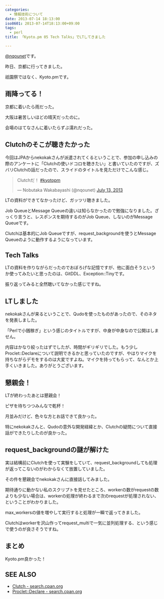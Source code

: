```yaml
---
categories:
  - 情報技術について
date: 2013-07-14 18:13:00
iso8601: 2013-07-14T18:13:00+09:00
tags:
  - perl
title: 「Kyoto.pm 05 Tech Talks」でLTしてきました

---
```


<p><a href="https://twitter.com/nqounet">@nqounet</a>です。</p> <p>昨日、京都に行ってきました。</p> <p>祇園祭ではなく、Kyoto.pmです。</p> <h2>雨降ってる！</h2> <p>京都に着いたら雨だった。</p> <p>大阪は暑苦しいほどの晴天だったのに。</p> <p>会場のはてなさんに着いたらずぶ濡れだった。</p> <h2>Clutchのそこが聴きたかった</h2> <p>今回はJPAからnekokakさんが派遣されてくるということで、参加の申し込みの際のアンケートに「Clutchの使いドコロを聴きたい」と書いていたのですが、ズバリClutchの話だったので、スライドのタイトルを見ただけでこんな感じ。</p> <blockquote><p>Clutchだ！ <a href="https://twitter.com/search?q=%23kyotopm&src=hash">#kyotopm</a></p>— Nobutaka Wakabayashi (@nqounet) <a href="https://twitter.com/nqounet/statuses/355930999353384964">July 13, 2013</a></blockquote>  <p>LTの資料ができてなかったけど、ガッツリ聴きました。</p> <p>Job QueueとMessage Queueの違いは知らなかったので勉強になりました。ざっくり言うと、レスポンスを期待するのがJob Queue、しないのがMessage Queueです。</p> <p>Clutchは基本的にJob Queueですが、request_backgroundを使うとMessage Queueのように動作するようになっています。</p> <h2>Tech Talks</h2> <p>LTの資料を作りながらだったのでおぼろげな記憶ですが、他に面白そうというか使ってみたいと思ったのは、GitDDL、Exception::Tinyです。</p> <p>振り返ってみると全然聴いてなかった感じですね。</p> <h2>LTしました</h2> <p>nekokakさんが来るということで、Qudoを使ったものがあったので、そのネタを発表しました。</p> <p>「Perlで小銭稼ぎ」という感じのタイトルですが、中身が中身なので公開はしません。</p> <p>内容はかなり絞ったはずでしたが、時間がギリギリでした。もう少しProclet::Declareについて説明できるかと思っていたのですが、やはりマイクを持ちながらデモをするのは大変ですよね。マイクを持ってもらって、なんとか上手くいきました。ありがとうございます。</p> <h2>懇親会！</h2> <p>LTが終わったあとは懇親会！</p> <p>ピザを待ちつつみんなで乾杯！</p> <p>月並みだけど、色々な方とお話できて良かった。</p> <p>特にnekokakさんと、Qudoの意外な開発経緯とか、Clutchの疑問について直接話ができたりしたのが良かった。</p> <h2>request_backgroundの謎が解けた</h2> <p>実は結構前にClutchを使って実験をしていて、request_backgroundしても処理が返ってこないのがわからなくて放置していました。</p> <p>その件を懇親会でnekokakさんに直接話してみました。</p> <p>期待通りに動かない私のスクリプトを見せたところ、workerの数がrequestの数よりも少ない場合は、workerの処理が終わるまで次のrequestが処理されない、ということがわかりました。</p> <p>max_workersの値を増やして実行すると処理が一瞬で返ってきました。</p> <p>Clutchはworkerを沢山作ってrequest_multiで一気に並列処理する、という感じで使うのが良さそうですね。</p> <h2>まとめ</h2> <p>Kyoto.pm良かった！</p> <h2>SEE ALSO</h2> <ul><li><a href="http://search.cpan.org/dist/Clutch/lib/Clutch.pm">Clutch - search.cpan.org</a></li><li><a href="http://search.cpan.org/dist/Proclet/lib/Proclet/Declare.pm">Proclet::Declare - search.cpan.org</a></li></ul>    	